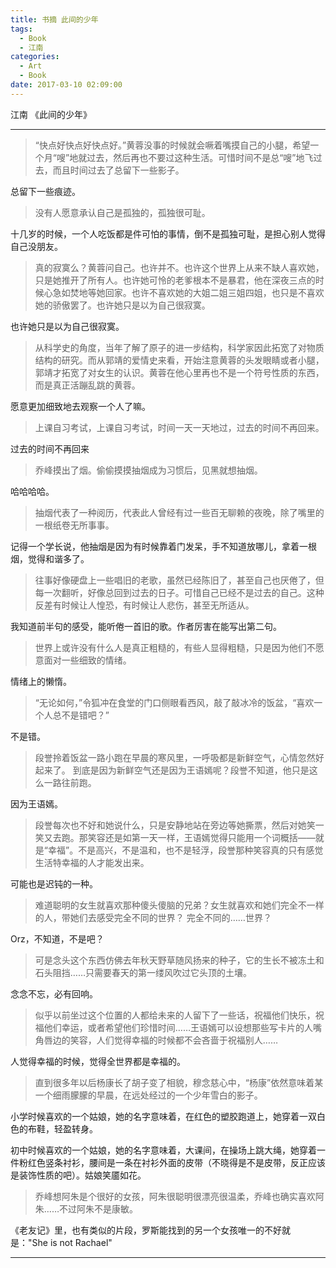 ```yaml
---
title: 书摘 此间的少年
tags:
  - Book
  - 江南
categories:
  - Art
  - Book
date: 2017-03-10 02:09:00
---
```

江南 《此间的少年》

<!-- more -->

***

>“快点好快点好快点好。”黄蓉没事的时候就会噘着嘴摸自己的小腿，希望一个月“嗖”地就过去，然后再也不要过这种生活。可惜时间不是总“嗖”地飞过去，而且时间过去了总留下一些影子。

总留下一些痕迹。

>没有人愿意承认自己是孤独的，孤独很可耻。

十几岁的时候，一个人吃饭都是件可怕的事情，倒不是孤独可耻，是担心别人觉得自己没朋友。

>真的寂寞么？黄蓉问自己。也许并不。也许这个世界上从来不缺人喜欢她，只是她推开了所有人。也许她可怜的老爹根本不是暴君，他在深夜三点的时候心急如焚地等她回家。也许不喜欢她的大姐二姐三姐四姐，也只是不喜欢她的骄傲罢了。也许她只是以为自己很寂寞。

也许她只是以为自己很寂寞。

>从科学史的角度，当年了解了原子的进一步结构，科学家因此拓宽了对物质结构的研究。而从郭靖的爱情史来看，开始注意黄蓉的头发眼睛或者小腿，郭靖才拓宽了对女生的认识。黄蓉在他心里再也不是一个符号性质的东西，而是真正活蹦乱跳的黄蓉。

愿意更加细致地去观察一个人了嘛。

>上课自习考试，上课自习考试，时间一天一天地过，过去的时间不再回来。

过去的时间不再回来

>乔峰摸出了烟。偷偷摸摸抽烟成为习惯后，见黑就想抽烟。

哈哈哈哈。

>抽烟代表了一种阅历，代表此人曾经有过一些百无聊赖的夜晚，除了嘴里的一根纸卷无所事事。

记得一个学长说，他抽烟是因为有时候靠着门发呆，手不知道放哪儿，拿着一根烟，觉得和谐多了。

>往事好像硬盘上一些唱旧的老歌，虽然已经陈旧了，甚至自己也厌倦了，但每一次翻听，好像总回到过去的日子。可惜自己已经不是过去的自己。这种反差有时候让人惶恐，有时候让人悲伤，甚至无所适从。

我知道前半句的感受，能听倦一首旧的歌。作者厉害在能写出第二句。

>世界上或许没有什么人是真正粗糙的，有些人显得粗糙，只是因为他们不愿意面对一些细致的情绪。

情绪上的懒惰。

>“无论如何，”令狐冲在食堂的门口侧眼看西风，敲了敲冰冷的饭盆，“喜欢一个人总不是错吧？”

不是错。

>段誉拎着饭盆一路小跑在早晨的寒风里，一呼吸都是新鲜空气，心情忽然好起来了。 到底是因为新鲜空气还是因为王语嫣呢？段誉不知道，他只是这么一路往前跑。

因为王语嫣。

>段誉每次也不好和她说什么，只是安静地站在旁边等她撕票，然后对她笑一笑又去跑。那笑容还是如第一天一样，王语嫣觉得只能用一个词概括——就是“幸福”。不是高兴，不是温和，也不是轻浮，段誉那种笑容真的只有感觉生活特幸福的人才能发出来。

可能也是迟钝的一种。

>难道聪明的女生就喜欢那种傻头傻脑的兄弟？女生就喜欢和她们完全不一样的人，带她们去感受完全不同的世界？ 完全不同的……世界？

Orz，不知道，不是吧？

>可是念头这个东西仿佛去年秋天野草随风扬来的种子，它的生长不被冻土和石头阻挡……只需要春天的第一缕风吹过它头顶的土壤。

念念不忘，必有回响。

>似乎以前坐过这个位置的人都给未来的人留下了一些话，祝福他们快乐，祝福他们幸运，或者希望他们珍惜时间……王语嫣可以设想那些写卡片的人嘴角唇边的笑容，人们觉得幸福的时候都不会吝啬于祝福别人……

人觉得幸福的时候，觉得全世界都是幸福的。

>直到很多年以后杨康长了胡子变了相貌，穆念慈心中，“杨康”依然意味着某一个细雨朦朦的早晨，在远处经过的一个少年雪白的影子。

小学时候喜欢的一个姑娘，她的名字意味着，在红色的塑胶跑道上，她穿着一双白色的布鞋，轻盈转身。

初中时候喜欢的一个姑娘，她的名字意味着，大课间，在操场上跳大绳，她穿着一件粉红色竖条衬衫，腰间是一条在衬衫外面的皮带（不晓得是不是皮带，反正应该是装饰性质的吧）。姑娘笑靥如花。

>乔峰想阿朱是个很好的女孩，阿朱很聪明很漂亮很温柔，乔峰也确实喜欢阿朱……不过阿朱不是康敏。

《老友记》里，也有类似的片段，罗斯能找到的另一个女孩唯一的不好就是："She is not Rachael"

***


